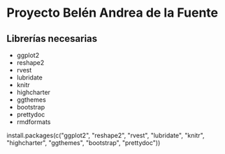 # Proyecto Belén Andrea de la Fuente
## Librerías necesarias 
+ ggplot2
+ reshape2
+ rvest
+ lubridate
+ knitr
+  highcharter
+ ggthemes
+ bootstrap
+ prettydoc
+ rmdformats

install.packages(c("ggplot2", "reshape2", "rvest", "lubridate", "knitr", "highcharter", "ggthemes", "bootstrap", "prettydoc"))

